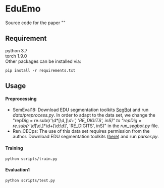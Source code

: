 # EduEmo
Source code for the paper ""
## Requirement
python 3.7  
torch 1.9.0  
Other packages can be installed via:

    pip install -r requirements.txt
    
## Usage
#### Preprocessing
- SemEval18: Download EDU segmentation toolkits [SegBot](http://138.197.118.157:8000/segbot/) and run *data/preprocess.py*. In order to adapt to the data set, we change the "repDig = re.sub(r'\\d*[\d,]*\\d+', 'RE_DIGITS', inS)" to "repDig = re.sub(r'\\d*[\\d,]*\d+[\\d:\\d]', 'RE_DIGITS', inS)" in the *run_segbot.py* file.
- Ren_CECps: The use of this data set requires permission from the author. Download EDU segmentation toolkits ([here](https://github.com/abccaba2000/discourse-parser)) and run *parser.py*.

#### Training

    python scripts/train.py 

#### Evaluation1

    python scripts/test.py



